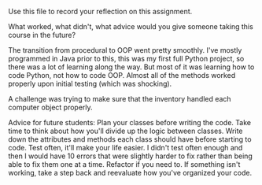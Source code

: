 Use this file to record your reflection on this assignment. 

What worked, what didn't, what advice would you give someone taking this course in the future?

The transition from procedural to OOP went pretty smoothly. I've mostly programmed in Java prior to this, this was my first full Python project, so there was a lot of learning along the way. But most of it was learning how to code Python, not how to code OOP. Almost all of the methods worked properly upon initial testing (which was shocking).

A challenge was trying to make sure that the inventory handled each computer object properly. 

Advice for future students:
Plan your classes before writing the code. Take time to think about how you'll divide up the logic between classes. Write down the attributes and methods each class should have before starting to code.
Test often, it'll make your life easier. I didn't test often enough and then I would have 10 errors that were slightly harder to fix rather than being able to fix them one at a time. 
Refactor if you need to. If something isn't working, take a step back and reevaluate how you've organized your code. 